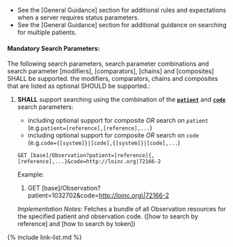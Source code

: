 
- See the [General Guidance] section for additional rules and expectations when a server requires status parameters.
- See the [General Guidance] section for additional guidance on searching for multiple patients.

#### Mandatory Search Parameters:

The following search parameters, search parameter combinations and search parameter [modifiers], [comparators], [chains] and [composites] SHALL be supported.  the  modifiers, comparators, chains and composites that are listed as optional SHOULD be supported.:

1. **SHALL** support searching using the combination of the **[`patient`](SearchParameter-us-core-observation-patient.html)** and **[`code`](SearchParameter-us-core-observation-code.html)** search parameters:
    - including optional support for composite *OR* search on `patient` (e.g.`patient=[reference],[reference],...`)
    - including optional support for composite *OR* search on `code` (e.g.`code={[system]}|[code],{[system]}|[code],...`)

    `GET [base]/Observation?patient=[reference]{,[reference],...}&code=http://loinc.org|72166-2`

    Example:
    
      1. GET [base]/Observation?patient=1032702&amp;code=http://loinc.org\|72166-2

    *Implementation Notes:* Fetches a bundle of all Observation resources for the specified patient and observation code. ([how to search by reference] and [how to search by token])



{% include link-list.md %}
